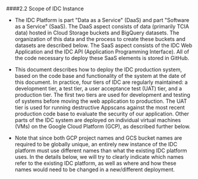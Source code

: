 ####2.2 Scope of IDC Instance
*  The IDC Platform is part "Data as a Service" (DaaS) and part "Software as a Service" (SaaS). 
The DaaS aspect consists of data (primarily TCIA data) hosted in Cloud Storage buckets and 
BigQuery datasets. The organization of this data and the process to create these buckets 
and datasets are described below. The SaaS aspect consists of the IDC Web Application 
and the IDC API (Application Programming Interface). All of the code necessary to deploy 
these SaaS elements is stored in GitHub.

* This document describes how to deploy the IDC production system, based on the code base and 
functionality of the system at the date of this document.  In practice, four tiers of 
IDC are regularly maintained: a development tier, a test tier, a user acceptance test (UAT) 
tier, and a production tier. The first two tiers are used for development and testing 
of systems before moving the web application to production.  The UAT tier is used 
for running destructive Appscans against the most recent production code base to 
evaluate the security of our application.  Other parts of the IDC system are deployed 
on individual virtual machines (VMs) on the Google Cloud Platform (GCP), as described 
further below.

* Note that since both GCP project names and GCS bucket names are required to be globally 
unique, an entirely new instance of the IDC platform must use different names than 
what the existing IDC platform uses. In the details below, we will try to clearly indicate 
which names refer to the existing IDC platform, as well as where and how these names 
would need to be changed in a new/different deployment.
